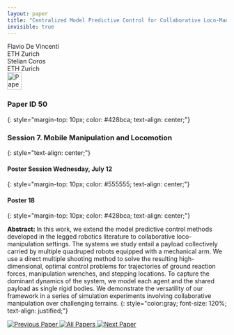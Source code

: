 ```yaml
---
layout: paper
title: "Centralized Model Predictive Control for Collaborative Loco-Manipulation"
invisible: true
---
```

<div class="paper-authors">
<div class="paper-author-box">
    <div class="paper-author-name">Flavio De Vincenti</div>
    <div class="paper-author-uni">ETH Zurich</div>
</div>
<div class="paper-author-box">
    <div class="paper-author-name">Stelian Coros</div>
    <div class="paper-author-uni">ETH Zurich</div>
</div>

</div><div class="paper-pdf">
<div> <a href="http://www.roboticsproceedings.org/rss19/p050.pdf"><img src="{{ site.baseurl }}/images/paper_link.png" alt="Paper Website" width = "33"  height = "40"/></a> </div>
</div>

### Paper ID 50
{: style="margin-top: 10px; color: #428bca; text-align: center;"}

### Session 7. Mobile Manipulation and Locomotion
{: style="text-align: center;"}

#### Poster Session Wednesday, July 12
{: style="margin-top: 10px; color: #555555; text-align: center;"}

#### Poster 18
{: style="margin-top: 10px; color: #428bca; text-align: center;"}

<b style="color: black;">Abstract: </b>In this work, we extend the model predictive control methods developed in the legged robotics literature to collaborative loco-manipulation settings. The systems we study entail a payload collectively carried by multiple quadruped robots equipped with a mechanical arm. We use a direct multiple shooting method to solve the resulting high-dimensional, optimal control problems for trajectories of ground reaction forces, manipulation wrenches, and stepping locations. To capture the dominant dynamics of the system, we model each agent and the shared payload as single rigid bodies. We demonstrate the versatility of our framework in a series of simulation experiments involving collaborative manipulation over challenging terrains.
{: style="color:gray; font-size: 120%; text-align: justified;"}


<div class="paper-menu">
<a href="{{ site.baseurl }}/program/papers/049/"> <img src="{{ site.baseurl }}/images/previous_paper_icon.png" alt="Previous Paper" title="Previous Paper"/> </a>
<a href="{{ site.baseurl }}/program/papers"><img src="{{ site.baseurl }}/images/overview_icon.png" alt="All Papers" title="All Papers"/> </a>
<a href="{{ site.baseurl }}/program/papers/051/"> <img src="{{ site.baseurl }}/images/next_paper_icon.png" alt="Next Paper" title="Next Paper"/> </a>

</div>
